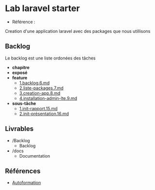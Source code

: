 # Lab laravel starter 

- Référence :   

Creation d'une application laravel avec des packages que nous utillisons 

## Backlog 

Le backlog est une liste ordonées des tâches 

- **chapitre** 
- **exposé** 
- **feature** 
  - [1.backlog.6.md](./Backlog/feature/1.backlog.6.md) 
  - [2.liste-packages.7.md](./Backlog/feature/2.liste-packages.7.md) 
  - [3.creation-app.8.md](./Backlog/feature/3.creation-app.8.md) 
  - [4.installation-admin-lte.9.md](./Backlog/feature/4.installation-admin-lte.9.md) 
- **sous-tâche** 
  - [1.init-rapport.15.md](./Backlog/sous-tâche/1.init-rapport.15.md) 
  - [2.init-présentation.16.md](./Backlog/sous-tâche/2.init-présentation.16.md) 
## Livrables 

 

- /Backlog 
  - Backlog 
- /docs 
  - Documentation 
## Références 

 

- [Autoformation](#) 

